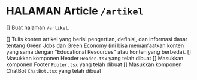 <!-- JIKA SELESAI BERIKAN TANDA "x" di dalam kotak array menjadi [x] (Tanpa spasi) -->

<!-- [x] = done -->
<!-- [-] = in progress -->

# HALAMAN Article `/artikel`
[] Buat halaman `/artikel`.

[] Tulis konten artikel yang berisi pengertian, definisi, dan informasi dasar tentang Green Jobs dan Green Economy (ini bisa memanfaatkan konten yang sama dengan "Educational Resources" atau konten yang berbeda).
[] Masukkan komponen Header `Header.tsx` yang telah dibuat
[] Masukkan komponen Footer `Footer.tsx` yang telah dibuat
[] Masukkan komponen ChatBot `ChatBot.tsx` yang telah dibuat